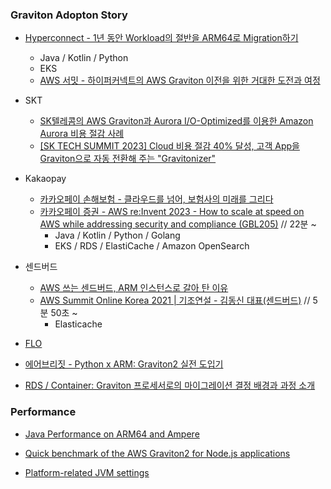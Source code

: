 ### Graviton Adopton Story ###

* [Hyperconnect - 1년 동안 Workload의 절반을 ARM64로 Migration하기](https://hyperconnect.github.io/2023/07/25/migrate-half-of-workload-in-a-year.html)
  * Java / Kotlin / Python
  * EKS 
  * [AWS 서밋 - 하이퍼커넥트의 AWS Graviton 이전을 위한 거대한 도전과 여정](https://www.youtube.com/watch?v=AE1QHyFnZsw)


* SKT
   * [SK텔레콤의 AWS Graviton과 Aurora I/O-Optimized를 이용한 Amazon Aurora 비용 절감 사례](https://aws.amazon.com/ko/blogs/tech/costsaving-sktelecom-awsgraviton-auroraiooptimized/)
   * [[SK TECH SUMMIT 2023] Cloud 비용 절감 40% 달성, 고객 App을 Graviton으로 자동 전환해 주는 "Gravitonizer"](https://www.youtube.com/watch?v=3RLVVeeIAb4)

* Kakaopay
   * [카카오페이 손해보험 - 클라우드를 넘어, 보험사의 미래를 그리다](https://www.youtube.com/watch?v=rxQ1QwflZ18)
   * [카카오페이 증권 - AWS re:Invent 2023 - How to scale at speed on AWS while addressing security and compliance (GBL205)](https://www.youtube.com/watch?v=WljJ-sBQLS8&list=PLORxAVAC5fUW40w3WpbSbACrHZqhoQmG6&index=7) // 22분 ~ 
      * Java / Kotlin / Python / Golang
      * EKS / RDS / ElastiCache / Amazon OpenSearch 

* 센드버드
  * [AWS 쓰는 센드버드, ARM 인스턴스로 갈아 탄 이유](https://zdnet.co.kr/view/?no=20210511113119)
  * [AWS Summit Online Korea 2021 | 기조연설 - 김동신 대표(센드버드)](https://www.youtube.com/watch?v=1ybzxarCEls) // 5분 50초 ~
     * Elasticache


* [FLO](https://www.epnc.co.kr/news/articleView.html?idxno=228374)
       
* [에어브리짓 - Python x ARM: Graviton2 실전 도입기](https://engineering.ab180.co/stories/migrating-python-application-to-arm) 

* [RDS / Container: Graviton 프로세서로의 마이그레이션 결정 배경과 과정 소개](https://symplesims.github.io/aws/modernization/2024/02/29/experience-application-modernization-w-graviton.html)


### Performance ###

* [Java Performance on ARM64 and Ampere](https://www.youtube.com/watch?v=mknjkieXRsk)

* [Quick benchmark of the AWS Graviton2 for Node.js applications](https://medium.com/@meego/quick-benchmarking-of-the-aws-graviton2-for-node-js-applications-1ffb78992acc)

* [Platform-related JVM settings](https://community.amperecomputing.com/t/platform-related-jvm-settings/698)
